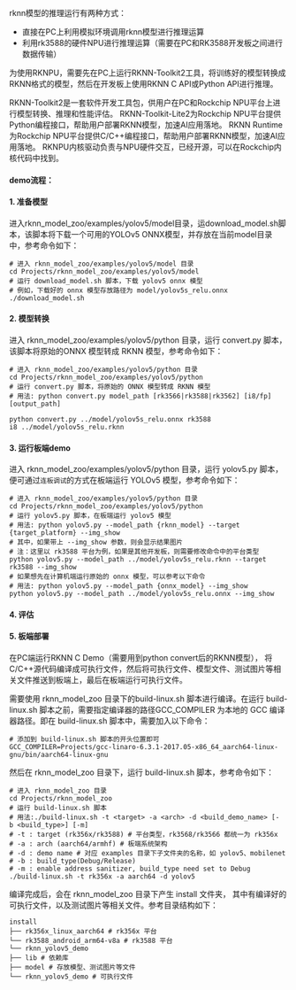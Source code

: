 
rknn模型的推理运行有两种方式：
* 直接在PC上利用模拟环境调用rknn模型进行推理运算
* 利用rk3588的硬件NPU进行推理运算（需要在PC和RK3588开发板之间进行数据传输）

为使用RKNPU，需要先在PC上运行RKNN-Toolkit2工具，将训练好的模型转换成RKNN格式的模型，然后在开发板上使用RKNN C API或Python API进行推理。 

RKNN-Toolkit2是一套软件开发工具包，供用户在PC和Rockchip NPU平台上进行模型转换、推理和性能评估。 
RKNN-Toolkit-Lite2为Rockchip NPU平台提供Python编程接口，帮助用户部署RKNN模型，加速AI应用落地。 
RKNN Runtime为Rockchip NPU平台提供C/C++编程接口，帮助用户部署RKNN模型，加速AI应用落地。 RKNPU内核驱动负责与NPU硬件交互，已经开源，可以在Rockchip内核代码中找到。

#### demo流程：


#### 1. 准备模型


进入rknn_model_zoo/examples/yolov5/model目录，运download_model.sh脚本，该脚本将下载一个可用的YOLOv5 ONNX模型，并存放在当前model目录中，参考命令如下：

```shell
# 进入 rknn_model_zoo/examples/yolov5/model 目录
cd Projects/rknn_model_zoo/examples/yolov5/model
# 运行 download_model.sh 脚本，下载 yolov5 onnx 模型
# 例如，下载好的 onnx 模型存放路径为 model/yolov5s_relu.onnx
./download_model.sh
```
#### 2. 模型转换

进入 rknn_model_zoo/examples/yolov5/python 目录，运行 convert.py 脚本，该脚本将原始的ONNX 模型转成 RKNN 模型，参考命令如下：
```shell
# 进入 rknn_model_zoo/examples/yolov5/python 目录
cd Projects/rknn_model_zoo/examples/yolov5/python
# 运行 convert.py 脚本，将原始的 ONNX 模型转成 RKNN 模型
# 用法: python convert.py model_path [rk3566|rk3588|rk3562] [i8/fp][output_path]

python convert.py ../model/yolov5s_relu.onnx rk3588
i8 ../model/yolov5s_relu.rknn
```

#### 3. 运行板端demo

进入 rknn_model_zoo/examples/yolov5/python 目录，运行 yolov5.py 脚本，便可通过`连板调试`的方式在板端运行 YOLOv5 模型，参考命令如下：

```shell
# 进入 rknn_model_zoo/examples/yolov5/python 目录
cd Projects/rknn_model_zoo/examples/yolov5/python
# 运行 yolov5.py 脚本，在板端运行 yolov5 模型
# 用法: python yolov5.py --model_path {rknn_model} --target
{target_platform} --img_show
# 其中，如果带上 --img_show 参数，则会显示结果图片
# 注：这里以 rk3588 平台为例，如果是其他开发板，则需要修改命令中的平台类型
python yolov5.py --model_path ../model/yolov5s_relu.rknn --target
rk3588 --img_show
# 如果想先在计算机端运行原始的 onnx 模型，可以参考以下命令
# 用法: python yolov5.py --model_path {onnx_model} --img_show
python yolov5.py --model_path ../model/yolov5s_relu.onnx --img_show
```

#### 4. 评估




#### 5. 板端部署

在PC端运行RKNN C Demo（需要用到python convert后的RKNN模型）， 将C/C++源代码编译成可执行文件，然后将可执行文件、模型文件、测试图片等相关文件推送到板端上，最后在板端运行可执行文件。

需要使用 rknn_model_zoo 目录下的build-linux.sh 脚本进行编译。在运行 build-linux.sh 脚本之前，需要指定编译器的路径GCC_COMPILER 为本地的 GCC 编译器路径。即在 build-linux.sh 脚本中，需要加入以下命令：
```shell
# 添加到 build-linux.sh 脚本的开头位置即可
GCC_COMPILER=Projects/gcc-linaro-6.3.1-2017.05-x86_64_aarch64-linux-gnu/bin/aarch64-linux-gnu
```

然后在 rknn_model_zoo 目录下，运行 build-linux.sh 脚本，参考命令如下：

```shell
# 进入 rknn_model_zoo 目录
cd Projects/rknn_model_zoo
# 运行 build-linux.sh 脚本
# 用法:./build-linux.sh -t <target> -a <arch> -d <build_demo_name> [-
b <build_type>] [-m]
# -t : target (rk356x/rk3588) # 平台类型，rk3568/rk3566 都统一为 rk356x
# -a : arch (aarch64/armhf) # 板端系统架构
# -d : demo name # 对应 examples 目录下子文件夹的名称，如 yolov5、mobilenet
# -b : build_type(Debug/Release)
# -m : enable address sanitizer, build_type need set to Debug
./build-linux.sh -t rk356x -a aarch64 -d yolov5
```

编译完成后，会在 rknn_model_zoo 目录下产生 install 文件夹， 其中有编译好的可执行文件，以及测试图片等相关文件。参考目录结构如下：


```shell
install
├── rk356x_linux_aarch64 # rk356x 平台
└── rk3588_android_arm64-v8a # rk3588 平台
└── rknn_yolov5_demo
├── lib # 依赖库
├── model # 存放模型、测试图片等文件
└── rknn_yolov5_demo # 可执行文件
```



